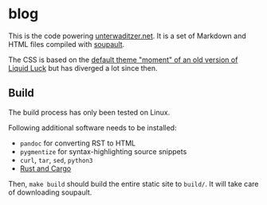 # blog

This is the code powering [unterwaditzer.net](https://unterwaditzer.net/). It
is a set of Markdown and HTML files compiled with [soupault](https://soupault.app/).

The CSS is based on the [default theme "moment" of an old version of Liquid Luck](https://github.com/avelino/liquidluck/tree/master/liquidluck/_themes/default) but has diverged a lot since then.

## Build

The build process has only been tested on Linux.

Following additional software needs to be installed:

* `pandoc` for converting RST to HTML
* `pygmentize` for syntax-highlighting source snippets
* `curl`, `tar`, `sed`, `python3`
* [Rust and Cargo](https://rustup.rs/)

Then, `make build` should build the entire static site to `build/`. It will take care of downloading soupault.
